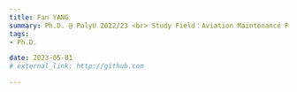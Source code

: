 ```yaml
---
title: Fan YANG  
summary: Ph.D. @ PolyU 2022/23 <br> Study Field：Aviation Maintenance Repair and Operating  
tags:
- Ph.D.

date: 2023-05-01
# external_link: http://github.com

---
```

